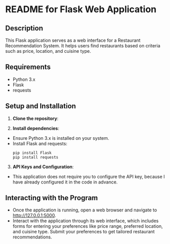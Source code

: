 # README for Flask Web Application

## Description
This Flask application serves as a web interface for a Restaurant Recommendation System. It helps users find restaurants based on criteria such as price, location, and cuisine type.

## Requirements
- Python 3.x
- Flask
- requests

## Setup and Installation
1. **Clone the repository**:

2. **Install dependencies**:
- Ensure Python 3.x is installed on your system.
- Install Flask and requests:
  ```
  pip install Flask 
  pip install requests
  ```

3. **API Keys and Configuration**:
-  This application does not require you to configure the API key, because I have already configured it in the code in advance.

## Interacting with the Program
- Once the application is running, open a web browser and navigate to http://127.0.0.1:5000.
- Interact with the application through its web interface, which includes forms for entering your preferences like price range, preferred location, and cuisine type. Submit your preferences to get tailored restaurant recommendations.
